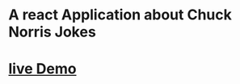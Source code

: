 # A react Application about Chuck Norris Jokes

# [live Demo](https://624fd4a97de0fc3738f23bdc--strong-sherbet-bec591.netlify.app/)
